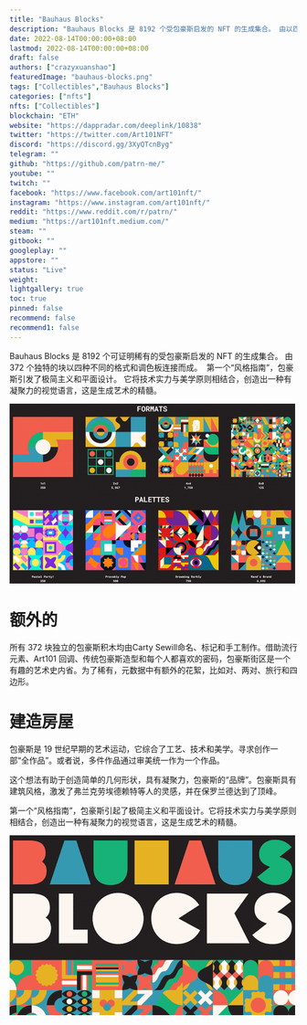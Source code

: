 ```yaml
---
title: "Bauhaus Blocks"
description: "Bauhaus Blocks 是 8192 个受包豪斯启发的 NFT 的生成集合。 由以四种不同格式和调色板连接的 372 个独特块创建."
date: 2022-08-14T00:00:00+08:00
lastmod: 2022-08-14T00:00:00+08:00
draft: false
authors: ["crazyxuanshao"]
featuredImage: "bauhaus-blocks.png"
tags: ["Collectibles","Bauhaus Blocks"]
categories: ["nfts"]
nfts: ["Collectibles"]
blockchain: "ETH"
website: "https://dappradar.com/deeplink/10838"
twitter: "https://twitter.com/Art101NFT"
discord: "https://discord.gg/3XyQTcnByg"
telegram: ""
github: "https://github.com/patrn-me/"
youtube: ""
twitch: ""
facebook: "https://www.facebook.com/art101nft/"
instagram: "https://www.instagram.com/art101nft/"
reddit: "https://www.reddit.com/r/patrn/"
medium: "https://art101nft.medium.com/"
steam: ""
gitbook: ""
googleplay: ""
appstore: ""
status: "Live"
weight: 
lightgallery: true
toc: true
pinned: false
recommend: false
recommend1: false
---
```

<p>Bauhaus Blocks 是 8192 个可证明稀有的受包豪斯启发的 NFT 的生成集合。 由 372 个独特的块以四种不同的格式和调色板连接而成。 &nbsp;第一个“风格指南”，包豪斯引发了极简主义和平面设计。 它将技术实力与美学原则相结合，创造出一种有凝聚力的视觉语言，这是生成艺术的精髓。</p>

![insdg](insdg.png)

# 额外的

所有 372 块独立的包豪斯积木均由Carty Sewill命名、标记和手工制作。借助流行元素、Art101 回调、传统包豪斯造型和每个人都喜欢的密码，包豪斯街区是一个有趣的艺术史内省。为了稀有，元数据中有额外的花絮，比如对、两对、旅行和四边形。

# 建造房屋

包豪斯是 19 世纪早期的艺术运动，它综合了工艺、技术和美学。寻求创作一部“全作品”。或者说，多件作品通过审美统一作为一个作品。

这个想法有助于创造简单的几何形状，具有凝聚力，包豪斯的“品牌”。包豪斯具有建筑风格，激发了弗兰克劳埃德赖特等人的灵感，并在保罗兰德达到了顶峰。

第一个“风格指南”，包豪斯引起了极简主义和平面设计。它将技术实力与美学原则相结合，创造出一种有凝聚力的视觉语言，这是生成艺术的精髓。

![jnfdifn](jnfdifn.png)